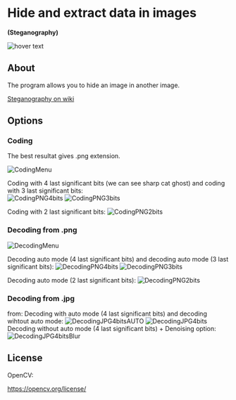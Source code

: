 <h1>Hide and extract data in images</h1>
<b>(Steganography)</b>
<p></p>
<img src="https://img.shields.io/badge/C++-17 | opencv-blue" title="hover text">
<p></p>

<h2>About</h2>
The program allows you to hide an image in another image.
<p><a href="https://en.wikipedia.org/wiki/Steganography">Steganography on wiki</a></p>

<h2>Options</h2>
<h3>Coding</h3>

The best resultat gives .png extension.
<p><img src="https://i.imgur.com/EfcW7rf.png" alt="CodingMenu" class="center"></p>


Coding with 4 last significant bits (we can see sharp cat ghost) and coding with 3 last significant bits:  
<img src="https://i.imgur.com/Td6Xth8.png" alt="CodingPNG4bits">      <img src="https://i.imgur.com/aWBNIgI.png" alt="CodingPNG3bits">
<p></p>
Coding with 2 last significant bits: 
<img src="https://i.imgur.com/hJABoe8.png" alt="CodingPNG2bits" class="right">


<h3>Decoding from .png</h3>


<img src="https://i.imgur.com/heDjKZ2.png" alt="DecodingMenu" class="center">

Decoding auto mode  (4 last significant bits) and decoding auto mode  (3 last significant bits):
<img src="https://i.imgur.com/rrvsMbn.png" alt="DecodingPNG4bits">  <img src="https://i.imgur.com/JsjqRc7.png" alt="DecodingPNG3bits">
<p></p>
Decoding auto mode  (2 last significant bits):
<img src="https://i.imgur.com/WGCBd3y.png" alt="DecodingPNG2bits" class="center">

<h3>Decoding from .jpg</h3>
from:
Decoding with auto mode (4 last significant bits) and decoding wihtout auto mode:
<img src="hhttps://i.imgur.com/uRflgzs.png" alt="DecodingJPG4bitsAUTO">  <img src="https://i.imgur.com/CEMzQAf.png" alt="DecodingJPG4bits">
Decoding without auto mode (4 last significant bits) + Denoising option:
<img src="https://i.imgur.com/IEwRTuk.png" alt="DecodingJPG4bitsBlur" class="center">

<h2>License</h2>
OpenCV:
<p><a href="https://opencv.org/license/">https://opencv.org/license/</a></p>
